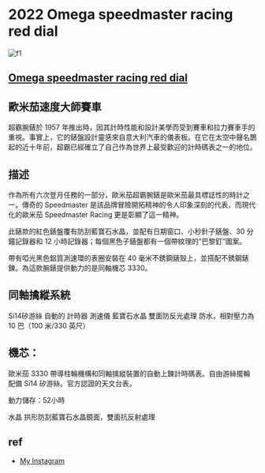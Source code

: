 # 2022 Omega speedmaster racing red dial
![f1](https://github.com/HCH1/blog/blob/master/fig/.png)

## [Omega speedmaster racing red dial](https://www.omegawatches.com/watch-omega-speedmaster-racing-co-axial-chronometer-chronograph-40-mm-32630405011001)

## 歐米茄速度大師賽車
超霸腕錶於 1957 年推出時，因其計時性能和設計美學而受到賽車和拉力賽車手的重視。事實上，它的錶盤設計靈感來自意大利汽車的儀表板。在它在太空中聲名鵲起的近十年前，超霸已經確立了自己作為世界上最受歡迎的計時碼表之一的地位。

## 描述
作為所有六次登月任務的一部分，歐米茄超霸腕錶是歐米茄最具標誌性的時計之一。傳奇的 Speedmaster 是該品牌冒險開拓精神的令人印象深刻的代表，而現代化的歐米茄 Speedmaster Racing 更是彰顯了這一精神。

此錶款的紅色錶盤覆有防刮藍寶石水晶，並配有日期窗口、小秒針子錶盤、30 分鐘記錄器和 12 小時記錄器；每個黑色子錶盤都有一個帶紋理的“巴黎釘”圖案。

帶有啞光黑色鋁質測速環的表圈安裝在 40 毫米不銹鋼錶殼上，並搭配不銹鋼錶鍊。為這款腕錶提供動力的是同軸機芯 3330。

## 同軸擒縱系統
Si14矽游絲
自動的
計時器
測速儀
藍寶石水晶
雙面防反光處理
防水，相對壓力為 10 巴（100 米/330 英尺）


## 機芯：
歐米茄 3330
帶導柱輪機構和同軸擒縱裝置的自動上鍊計時碼表。自由游絲擺輪配備 Si14 矽游絲。官方認證的天文台表。

動力儲存：52小時

水晶
拱形防刮藍寶石水晶鏡面，雙面抗反射處理


## ref
- [My Instagram](https://www.instagram.com/redbox111)
